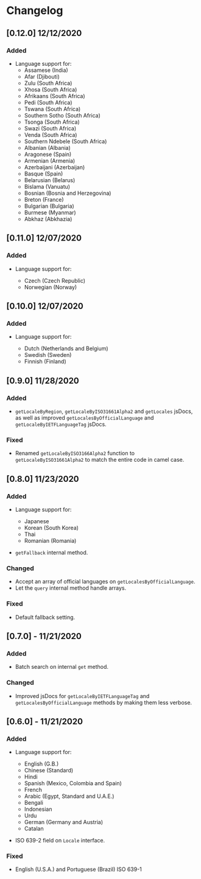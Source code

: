 # Changelog

## [0.12.0] 12/12/2020

### Added

- Language support for:
  - Assamese (India)
  - Afar (Djibouti)
  - Zulu (South Africa)
  - Xhosa (South Africa)
  - Afrikaans (South Africa)
  - Pedi (South Africa)
  - Tswana (South Africa)
  - Southern Sotho (South Africa)
  - Tsonga (South Africa)
  - Swazi (South Africa)
  - Venda (South Africa)
  - Southern Ndebele (South Africa)
  - Albanian (Albania)
  - Aragonese (Spain)
  - Armenian (Armenia)
  - Azerbaijani (Azerbaijan)
  - Basque (Spain)
  - Belarusian (Belarus)
  - Bislama (Vanuatu)
  - Bosnian (Bosnia and Herzegovina)
  - Breton (France)
  - Bulgarian (Bulgaria)
  - Burmese (Myanmar)
  - Abkhaz (Abkhazia)

## [0.11.0] 12/07/2020

### Added

- Language support for:

  - Czech (Czech Republic)
  - Norwegian (Norway)

## [0.10.0] 12/07/2020

### Added

- Language support for:

  - Dutch (Netherlands and Belgium)
  - Swedish (Sweden)
  - Finnish (Finland)

## [0.9.0] 11/28/2020

### Added

- `getLocaleByRegion`, `getLocaleByISO31661Alpha2` and `getLocales` jsDocs, as well as improved `getLocalesByOfficialLanguage` and `getLocaleByIETFLanguageTag` jsDocs.

### Fixed

- Renamed `getLocaleByISO3166Alpha2` function to `getLocaleByISO31661Alpha2` to match the entire code in camel case.

## [0.8.0] 11/23/2020

### Added

- Language support for:

  - Japanese
  - Korean (South Korea)
  - Thai
  - Romanian (Romania)

- `getFallback` internal method.

### Changed

- Accept an array of official languages on `getLocalesByOfficialLanguage`.
- Let the `query` internal method handle arrays.

### Fixed

- Default fallback setting.

## [0.7.0] - 11/21/2020

### Added

- Batch search on internal `get` method.

### Changed

- Improved jsDocs for `getLocaleByIETFLanguageTag` and `getLocalesByOfficialLanguage` methods by making them less verbose.

## [0.6.0] - 11/21/2020

### Added

- Language support for:

  - English (G.B.)
  - Chinese (Standard)
  - Hindi
  - Spanish (Mexico, Colombia and Spain)
  - French
  - Arabic (Egypt, Standard and U.A.E.)
  - Bengali
  - Indonesian
  - Urdu
  - German (Germany and Austria)
  - Catalan

- ISO 639-2 field on `Locale` interface.

### Fixed

- English (U.S.A.) and Portuguese (Brazil) ISO 639-1
